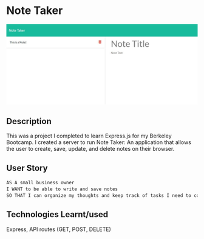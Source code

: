 # Note Taker

<img src="./public/assets/images/app-sc.jpg" alt="image of application">

## Description

This was a project I completed to learn Express.js for my Berkeley Bootcamp. I created a server to run Note Taker: An application that allows
the user to create, save, update, and delete notes on their browser.

## User Story

```md
AS A small business owner
I WANT to be able to write and save notes
SO THAT I can organize my thoughts and keep track of tasks I need to complete
```

## Technologies Learnt/used

Express, API routes (GET, POST, DELETE)

